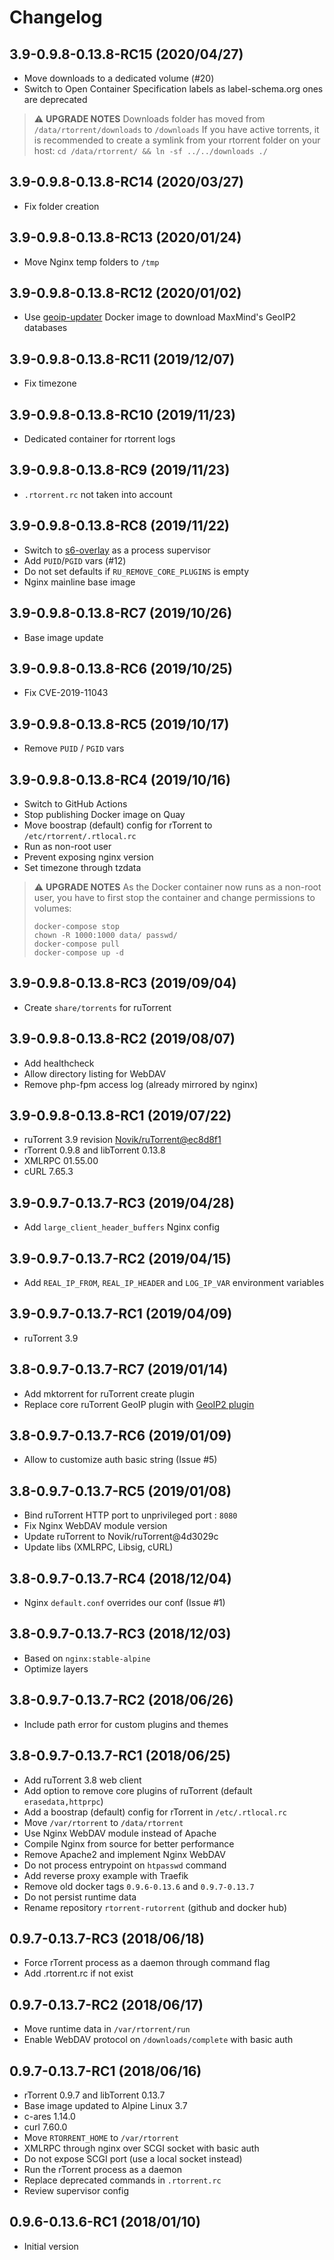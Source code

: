 # Changelog

## 3.9-0.9.8-0.13.8-RC15 (2020/04/27)

* Move downloads to a dedicated volume (#20)
* Switch to Open Container Specification labels as label-schema.org ones are deprecated

> :warning: **UPGRADE NOTES**
> Downloads folder has moved from `/data/rtorrent/downloads` to `/downloads`
> If you have active torrents, it is recommended to create a symlink from your rtorrent folder on your host:
> `cd /data/rtorrent/ && ln -sf ../../downloads ./` 

## 3.9-0.9.8-0.13.8-RC14 (2020/03/27)

* Fix folder creation

## 3.9-0.9.8-0.13.8-RC13 (2020/01/24)

* Move Nginx temp folders to `/tmp`

## 3.9-0.9.8-0.13.8-RC12 (2020/01/02)

* Use [geoip-updater](https://github.com/crazy-max/geoip-updater) Docker image to download MaxMind's GeoIP2 databases

## 3.9-0.9.8-0.13.8-RC11 (2019/12/07)

* Fix timezone

## 3.9-0.9.8-0.13.8-RC10 (2019/11/23)

* Dedicated container for rtorrent logs

## 3.9-0.9.8-0.13.8-RC9 (2019/11/23)

* `.rtorrent.rc` not taken into account

## 3.9-0.9.8-0.13.8-RC8 (2019/11/22)

* Switch to [s6-overlay](https://github.com/just-containers/s6-overlay/) as a process supervisor
* Add `PUID`/`PGID` vars (#12)
* Do not set defaults if `RU_REMOVE_CORE_PLUGINS` is empty
* Nginx mainline base image

## 3.9-0.9.8-0.13.8-RC7 (2019/10/26)

* Base image update

## 3.9-0.9.8-0.13.8-RC6 (2019/10/25)

* Fix CVE-2019-11043

## 3.9-0.9.8-0.13.8-RC5 (2019/10/17)

* Remove `PUID` / `PGID` vars

## 3.9-0.9.8-0.13.8-RC4 (2019/10/16)

* Switch to GitHub Actions
* Stop publishing Docker image on Quay
* Move boostrap (default) config for rTorrent to `/etc/rtorrent/.rtlocal.rc`
* Run as non-root user
* Prevent exposing nginx version
* Set timezone through tzdata

> :warning: **UPGRADE NOTES**
> As the Docker container now runs as a non-root user, you have to first stop the container and change permissions to volumes:
> ```
> docker-compose stop
> chown -R 1000:1000 data/ passwd/
> docker-compose pull
> docker-compose up -d
> ```

## 3.9-0.9.8-0.13.8-RC3 (2019/09/04)

* Create `share/torrents` for ruTorrent

## 3.9-0.9.8-0.13.8-RC2 (2019/08/07)

* Add healthcheck
* Allow directory listing for WebDAV
* Remove php-fpm access log (already mirrored by nginx)

## 3.9-0.9.8-0.13.8-RC1 (2019/07/22)

* ruTorrent 3.9 revision [Novik/ruTorrent@ec8d8f1](https://github.com/Novik/ruTorrent/commit/ec8d8f1887af57793a671258072b59193a5d8d6c)
* rTorrent 0.9.8 and libTorrent 0.13.8
* XMLRPC 01.55.00
* cURL 7.65.3

## 3.9-0.9.7-0.13.7-RC3 (2019/04/28)

* Add `large_client_header_buffers` Nginx config

## 3.9-0.9.7-0.13.7-RC2 (2019/04/15)

* Add `REAL_IP_FROM`, `REAL_IP_HEADER` and `LOG_IP_VAR` environment variables

## 3.9-0.9.7-0.13.7-RC1 (2019/04/09)

* ruTorrent 3.9

## 3.8-0.9.7-0.13.7-RC7 (2019/01/14)

* Add mktorrent for ruTorrent create plugin
* Replace core ruTorrent GeoIP plugin with [GeoIP2 plugin](https://github.com/Micdu70/geoip2-rutorrent)

## 3.8-0.9.7-0.13.7-RC6 (2019/01/09)

* Allow to customize auth basic string (Issue #5)

## 3.8-0.9.7-0.13.7-RC5 (2019/01/08)

* Bind ruTorrent HTTP port to unprivileged port : `8080`
* Fix Nginx WebDAV module version
* Update ruTorrent to Novik/ruTorrent@4d3029c
* Update libs (XMLRPC, Libsig, cURL)

## 3.8-0.9.7-0.13.7-RC4 (2018/12/04)

* Nginx `default.conf` overrides our conf (Issue #1)

## 3.8-0.9.7-0.13.7-RC3 (2018/12/03)

* Based on `nginx:stable-alpine`
* Optimize layers

## 3.8-0.9.7-0.13.7-RC2 (2018/06/26)

* Include path error for custom plugins and themes

## 3.8-0.9.7-0.13.7-RC1 (2018/06/25)

* Add ruTorrent 3.8 web client
* Add option to remove core plugins of ruTorrent (default `erasedata,httprpc`)
* Add a boostrap (default) config for rTorrent in `/etc/.rtlocal.rc`
* Move `/var/rtorrent` to `/data/rtorrent`
* Use Nginx WebDAV module instead of Apache
* Compile Nginx from source for better performance
* Remove Apache2 and implement Nginx WebDAV
* Do not process entrypoint on `htpasswd` command
* Add reverse proxy example with Traefik
* Remove old docker tags `0.9.6-0.13.6` and `0.9.7-0.13.7`
* Do not persist runtime data
* Rename repository `rtorrent-rutorrent` (github and docker hub)

## 0.9.7-0.13.7-RC3 (2018/06/18)

* Force rTorrent process as a daemon through command flag
* Add .rtorrent.rc if not exist

## 0.9.7-0.13.7-RC2 (2018/06/17)

* Move runtime data in `/var/rtorrent/run`
* Enable WebDAV protocol on `/downloads/complete` with basic auth

## 0.9.7-0.13.7-RC1 (2018/06/16)

* rTorrent 0.9.7 and libTorrent 0.13.7
* Base image updated to Alpine Linux 3.7
* c-ares 1.14.0
* curl 7.60.0
* Move `RTORRENT_HOME` to `/var/rtorrent`
* XMLRPC through nginx over SCGI socket with basic auth
* Do not expose SCGI port (use a local socket instead)
* Run the rTorrent process as a daemon
* Replace deprecated commands in `.rtorrent.rc`
* Review supervisor config

## 0.9.6-0.13.6-RC1 (2018/01/10)

* Initial version
